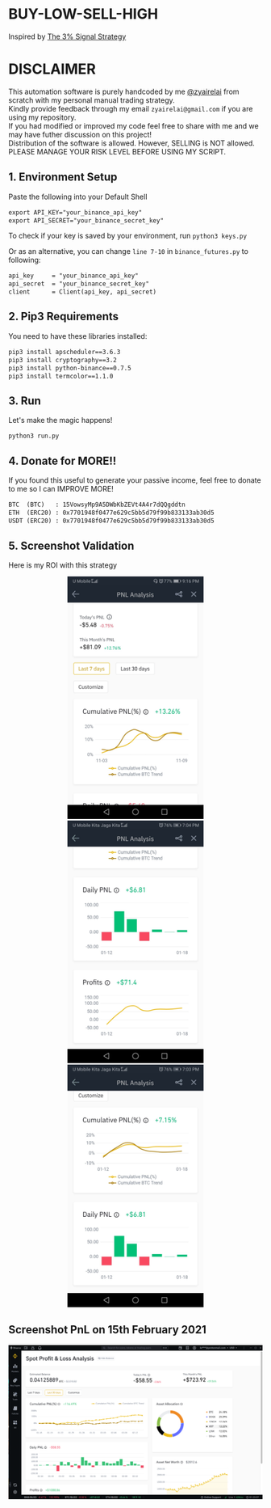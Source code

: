 # BUY-LOW-SELL-HIGH
Inspired by [The 3% Signal Strategy](https://medium.com/@Grandecoffee/how-to-never-lose-money-in-the-stock-market-again-2a1f48c86c45)

# DISCLAIMER

This automation software is purely handcoded by me [@zyairelai](https://github.com/zyairelai) from scratch with my personal manual trading strategy.  
Kindly provide feedback through my email `zyairelai@gmail.com` if you are using my repository.  
If you had modified or improved my code feel free to share with me and we may have futher discussion on this project!  
Distribution of the software is allowed. However, SELLING is NOT allowed.  
PLEASE MANAGE YOUR RISK LEVEL BEFORE USING MY SCRIPT.

## 1. Environment Setup
Paste the following into your Default Shell
```
export API_KEY="your_binance_api_key"
export API_SECRET="your_binance_secret_key"
```
To check if your key is saved by your environment, run `python3 keys.py`  

Or as an alternative, you can change `line 7-10` in `binance_futures.py` to following: 
```
api_key     = "your_binance_api_key"
api_secret  = "your_binance_secret_key"
client      = Client(api_key, api_secret)
```

## 2. Pip3 Requirements
You need to have these libraries installed:
```
pip3 install apscheduler==3.6.3
pip3 install cryptography==3.2 
pip3 install python-binance==0.7.5
pip3 install termcolor==1.1.0
```

## 3. Run
Let's make the magic happens!
```
python3 run.py
```

## 4. Donate for MORE!!
If you found this useful to generate your passive income, feel free to donate to me so I can IMPROVE MORE!
```
BTC  (BTC)   : 15VowsyMp9A5DWbKbZEVt4A4r7dQQgddtn
ETH  (ERC20) : 0x7701948f0477e629c5bb5d79f99b833133ab30d5
USDT (ERC20) : 0x7701948f0477e629c5bb5d79f99b833133ab30d5
```

## 5. Screenshot Validation
Here is my ROI with this strategy

<p align="center">
  <img src="screenshots/November 2020.jpg" width="270" height="480">
  <img src="screenshots/January 2021.jpg" width="270" height="480">
  <img src="screenshots/Not Gonna Lose.jpg" width="270" height="480">
</p>

## Screenshot PnL on 15th February 2021
<p align="center">
  <img src="screenshots/February 2021.png">
</p>
